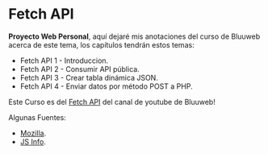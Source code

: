 # Fetch API
**Proyecto Web Personal**, aquí dejaré mis anotaciones del curso de Bluuweb acerca de este tema, los capítulos tendrán estos temas:
- Fetch API 1 - Introduccion.
- Fetch API 2 - Consumir API pública.
- Fetch API 3 - Crear tabla dinámica JSON.
- Fetch API 4 - Enviar datos por método POST a PHP.

Este Curso es del [Fetch API](https://www.youtube.com/watch?v=PoDsSsJnEW4&list=PLPl81lqbj-4JXPTIPbIvWED-xTVmOzhrf&index=2) del canal de youtube de Bluuweb!

Algunas Fuentes:
- [Mozilla](https://developer.mozilla.org/es/docs/Web/API/Fetch_API/Utilizando_Fetch).
- [JS Info](https://javascript.info/fetch).